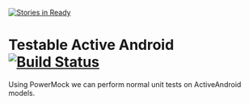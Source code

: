 [![Stories in Ready](https://badge.waffle.io/kaeawc/testable-active-android.png?label=ready&title=Ready)](https://waffle.io/kaeawc/testable-active-android)
# Testable Active Android [![Build Status](https://travis-ci.org/kaeawc/testable-active-android.svg?branch=master)](https://travis-ci.org/kaeawc/testable-active-android)

Using PowerMock we can perform normal unit tests on ActiveAndroid models.

